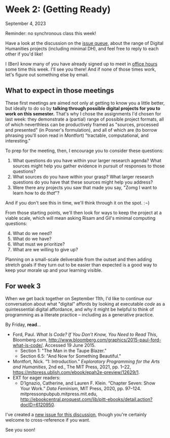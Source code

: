 
# Week 2: (Getting Ready)
<span class="date">September 4, 2023</span>

<div class="alert alert-danger">Reminder: no synchronous class this week!</div>

Have a look at the discussion on the [issue queue]({{site.repo_url}}/issues/3), about the range of Digital Humanities projects (including minimal DH), and feel free to reply to each other if you'd like!

I (Ben) know many of you have already signed up to meet in [office hours](office) some time this week. I'll see you there! And if none of those times work, let's figure out something else by email.

## What to expect in those meetings

These first meetings are aimed not only at getting to know you a little better, but ideally to do so by **talking through possible digital projects for you to work on this semester.** That's why I chose the assignments I'd chosen for last week: they demonstrate a (partial) range of possible project formats, all of which neverthless can be productively framed as "sources, processed and presented" (in Posner's formulation), and all of which are (to borrow phrasing you'll soon read in Montfort) "tractable, computational, and interesting."

<div class="alert alert-success">
<p>To prep for the meeting, then, I encourage you to consider these questions:</p>

<ol>
    <li>What questions do you have within your larger research agenda? What sources might help you gather evidence in pursuit of responses to those questions?</li>
    <li>What sources do you have within your grasp? What larger research questions do you have that these sources might help you address?</li>
    <li>Were there any projects you saw that made you say, "Zomg I want to learn how to do <em>that</em>"?</li>
</ol>
</div>

And if you don't see this in time, we'll think through it on the spot. :¬)

From those starting points, we'll then look for ways to keep the project at a viable scale, which will mean asking Risam and Gil's minimal computing questions:

4. What do we need?
5. What do we have?
6. What must we prioritize?
7. What are we willing to give up?

Planning on a small-scale deliverable from the outset and then adding stretch goals if they turn out to be easier than expected is a good way to keep your morale up and your learning visible.


## For week 3

When we get back together on September 11th, I'd like to continue our conversation about what "digital" affords by looking at executable _code_ as a quintessential digital affordance, and why it might be helpful to think of programming as a literate practice – including as a generative practice.


By Friday, **read**...
* Ford, Paul. _What Is Code? If You Don’t Know, You Need to Read This_, Bloomberg.com, <a href="http://www.bloomberg.com/graphics/2015-paul-ford-what-is-code/">http://www.bloomberg.com/graphics/2015-paul-ford-what-is-code/</a>. Accessed 19 June 2015.
    - Section 1: "The Man in the Taupe Blazer."
    - Section 6.5: "And Now for Something Beautiful."
* Montfort, Nick. “1: Introduction.” _Exploratory Programming for the Arts and Humanities_, 2nd ed., The MIT Press, 2021, pp. 1–22, <a href="https://mitpress.ublish.com/ebook/epah2e-preview/12629/1">https://mitpress.ublish.com/ebook/epah2e-preview/12629/1</a>.
* EXT for eager readers:
    - D’Ignazio, Catherine, and Lauren F. Klein. “Chapter Seven: Show Your Work.” _Data Feminism_, MIT Press, 2020, pp. 97–124. mitpressonpubpub.mitpress.mit.edu, <a href="http://ebookcentral.proquest.com/lib/pitt-ebooks/detail.action?docID=6120950">http://ebookcentral.proquest.com/lib/pitt-ebooks/detail.action?docID=6120950</a>.

I've created a [new issue for this discussion]({{site.repo_url}}/issues/4), though you're certainly welcome to cross-reference if you want.

See you soon!
